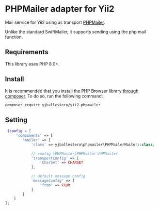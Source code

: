 # PHPMailer adapter for Yii2

Mail service for Yii2 using as transport [PHPMailer](https://github.com/PHPMailer/PHPMailer).

Unlike the standard SwiftMailer, it supports sending using the php mail function.

## Requirements

This library uses PHP 8.0+.

## Install

It is recommended that you install the PHP Browser library [through composer](http://getcomposer.org). To do so, run the following command:

```sh
composer require yjballestero/yii2-phpmailer
```

## Setting

```php
 $config = [
     'components' => [
        'mailer' => [
            'class' => yjballestero\phpmailer\PHPMailerMailer::class,
            
            // config \PHPMailer\PHPMailer\PHPMailer
            'transportConfig' => [
                'CharSet' => CHARSET
            ],
            
            // default message config
            'messageConfig' => [
                'from' => FROM
            ]
        ]
    ]
];
```
